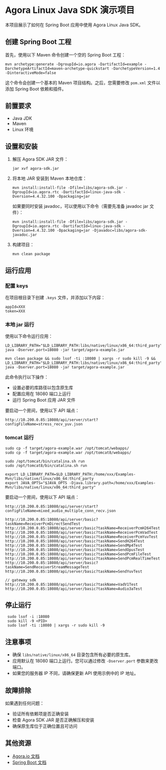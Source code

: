 # Agora Linux Java SDK 演示项目

本项目展示了如何在 Spring Boot 应用中使用 Agora Linux Java SDK。

## 创建 Spring Boot 工程

首先，使用以下 Maven 命令创建一个空的 Spring Boot 工程：

```
mvn archetype:generate -DgroupId=io.agora -DartifactId=example -DarchetypeArtifactId=maven-archetype-quickstart -DarchetypeVersion=1.4 -DinteractiveMode=false
```

这个命令会创建一个基本的 Maven 项目结构。之后，您需要修改 `pom.xml` 文件以添加 Spring Boot 依赖和插件。

## 前置要求

- Java JDK
- Maven
- Linux 环境

## 设置和安装

1. 解压 Agora SDK JAR 文件：

   ```
   jar xvf agora-sdk.jar
   ```

2. 将本地 JAR 安装到 Maven 本地仓库：

   ```
   mvn install:install-file -Dfile=libs/agora-sdk.jar -DgroupId=io.agora.rtc -DartifactId=linux-java-sdk -Dversion=4.4.32.100 -Dpackaging=jar
   ```

   如果要同时安装 javadoc，可以使用以下命令（需要先准备 javadoc jar 文件）：

   ```
   mvn install:install-file -Dfile=libs/agora-sdk.jar -DgroupId=io.agora.rtc -DartifactId=linux-java-sdk -Dversion=4.4.32.100 -Dpackaging=jar -Djavadoc=libs/agora-sdk-javadoc.jar
   ```

3. 构建项目：

   ```
   mvn clean package
   ```

## 运行应用

### 配置 keys

在项目根目录下创建 `.keys` 文件，并添加以下内容：

```
appId=XXX
token=XXX
```

### 本地 jar 运行

使用以下命令运行应用：

```
LD_LIBRARY_PATH="$LD_LIBRARY_PATH:libs/native/linux/x86_64:third_party" java -Dserver.port=18080 -jar target/agora-example.jar

mvn clean package && sudo lsof -ti :18080 | xargs -r sudo kill -9 && LD_LIBRARY_PATH="$LD_LIBRARY_PATH:libs/native/linux/x86_64:third_party" java -Dserver.port=18080 -jar target/agora-example.jar
```

此命令执行以下操作：

- 设置必要的库路径以包含原生库
- 配置应用在 18080 端口上运行
- 运行 Spring Boot 应用 JAR 文件

要启动一个房间，使用以下 API 端点：

```
http://10.200.0.85:18080/api/server/start?configFileName=stress_recv_yuv.json
```

### tomcat 运行

```
sudo cp -f target/agora-example.war /opt/tomcat/webapps/
sudo cp -f target/agora-example.war /opt/tomcat8/webapps/

sudo /opt/tomcat/bin/catalina.sh run
sudo /opt/tomcat8/bin/catalina.sh run

export LD_LIBRARY_PATH=$LD_LIBRARY_PATH:/home/xxx/Examples-Mvn/libs/native/linux/x86_64:third_party
export JAVA_OPTS="$JAVA_OPTS -Djava.library.path=/home/xxx/Examples-Mvn/libs/native/linux/x86_64:third_party"
```

要启动一个房间，使用以下 API 端点：

```
http://10.200.0.85:18080/api/server/start?configFileName=mixed_audio_multiple_conn_recv.json

http://10.200.0.85:18080/api/server/basic?taskName=ReceiverPcmDirectSendTest
http://10.200.0.85:18080/api/server/basic?taskName=ReceiverPcmH264Test
http://10.200.0.85:18080/api/server/basic?taskName=ReceiverPcmVadTest
http://10.200.0.85:18080/api/server/basic?taskName=ReceiverPcmYuvTest
http://10.200.0.85:18080/api/server/basic?taskName=SendH264Test
http://10.200.0.85:18080/api/server/basic?taskName=SendMp4Test
http://10.200.0.85:18080/api/server/basic?taskName=SendOpusTest
http://10.200.0.85:18080/api/server/basic?taskName=SendPcmFileTest
http://10.200.0.85:18080/api/server/basic?taskName=SendPcmRealTimeTest
http://10.200.0.85:18080/api/server/basic?taskName=SendReceiverStreamMessageTest
http://10.200.0.85:18080/api/server/basic?taskName=SendYuvTest

// gateway sdk
http://10.200.0.85:18080/api/server/basic?taskName=VadV1Test
http://10.200.0.85:18080/api/server/basic?taskName=Audio3aTest
```

## 停止运行

```
 sudo lsof -i :18080
 sudo kill -9 <PID>
 sudo lsof -ti :18080 | xargs -r sudo kill -9
```

## 注意事项

- 确保 `libs/native/linux/x86_64` 目录包含所有必要的原生库。
- 应用默认在 18080 端口上运行。您可以通过修改 `-Dserver.port` 参数来更改端口。
- 如果您的服务器 IP 不同，请确保更新 API 使用示例中的 IP 地址。

## 故障排除

如果遇到任何问题：

- 验证所有依赖项是否正确安装
- 检查 Agora SDK JAR 是否正确解压和安装
- 确保原生库位于正确位置且可访问

## 其他资源

- [Agora.io 文档](https://docs.agora.io/cn/)
- [Spring Boot 文档](https://spring.io/projects/spring-boot)

